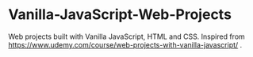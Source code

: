 # Vanilla-JavaScript-Web-Projects
Web projects built with Vanilla JavaScript, HTML and CSS. Inspired from https://www.udemy.com/course/web-projects-with-vanilla-javascript/ .
